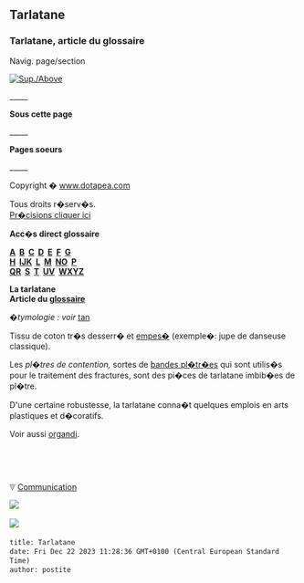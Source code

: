 ## Tarlatane
### Tarlatane, article du glossaire
 Navig. page/section

[![Sup./Above](_derived/up_cmp_themenoir010_up.gif)](t.html)

\_\_\_\_\_

**Sous cette page**

\_\_\_\_\_

**Pages soeurs**

\_\_\_\_\_

Copyright � www.dotapea.com

Tous droits r�serv�s.  
[Pr�cisions cliquer ici](droitscopie.html)

**Acc�s direct glossaire**

**[A](a.html)  [B](b.html)  [C](c.html)  [D](d.html)  [E](e.html)  [F](f.html)  [G](g.html)  
[H](h.html)  [IJK](ijk.html)  [L](l.html)  [M](m.html)  [NO](no.html)  [P](p.html)  
[QR](qr.html)  [S](s.html)  [T](t.html)  [UV](uv.html)  [WXYZ](wxyz.html)**

**La tarlatane  
Article du [glossaire](glossaire.html)**

_�tymologie : voir_ [tan](tanin.html)

Tissu de coton tr�s desserr� et [empes�](empois.html) (exemple�: jupe de danseuse classique).

Les _pl�tres de contention,_ sortes de [bandes pl�tr�es](platresculpt.html#labandeplatree) qui sont utilis�s pour le traitement des fractures, sont des pi�ces de tarlatane imbib�es de pl�tre.

D'une certaine robustesse, la tarlatane conna�t quelques emplois en arts plastiques et d�coratifs.

Voir aussi [organdi](tarlatane.html#organdi).



 

 ![](images/transparent122x1.gif)

![](images/flechebas.gif) [Communication](http://www.artrealite.com/annonceurs.htm) 

[![](https://cbonvin.fr/sites/regie.artrealite.com/visuels/campagne1.png)](index-2.html#20131014)

![](https://cbonvin.fr/sites/regie.artrealite.com/visuels/campagne2.png)
```
title: Tarlatane
date: Fri Dec 22 2023 11:28:36 GMT+0100 (Central European Standard Time)
author: postite
```
